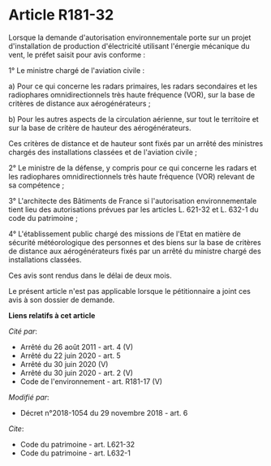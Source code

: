 # Article R181-32

Lorsque la demande d'autorisation environnementale porte sur un projet d'installation de production d'électricité utilisant
l'énergie mécanique du vent, le préfet saisit pour avis conforme :

1° Le ministre chargé de l'aviation civile :

a) Pour ce qui concerne les radars primaires, les radars secondaires et les radiophares omnidirectionnels très haute
fréquence (VOR), sur la base de critères de distance aux aérogénérateurs ;

b) Pour les autres aspects de la circulation aérienne, sur tout le territoire et sur la base de critère de hauteur des
aérogénérateurs.

Ces critères de distance et de hauteur sont fixés par un arrêté des ministres chargés des installations classées et de
l'aviation civile ;

2° Le ministre de la défense, y compris pour ce qui concerne les radars et les radiophares omnidirectionnels très haute
fréquence (VOR) relevant de sa compétence ;

3° L'architecte des Bâtiments de France si l'autorisation environnementale tient lieu des autorisations prévues par les
articles L. 621-32 et L. 632-1 du code du patrimoine ;

4° L'établissement public chargé des missions de l'Etat en matière de sécurité météorologique des personnes et des biens sur
la base de critères de distance aux aérogénérateurs fixés par un arrêté du ministre chargé des installations classées.

Ces avis sont rendus dans le délai de deux mois.

Le présent article n'est pas applicable lorsque le pétitionnaire a joint ces avis à son dossier de demande.

**Liens relatifs à cet article**

_Cité par_:

  - Arrêté du 26 août 2011 - art. 4 (V)
  - Arrêté du 22 juin 2020 - art. 5
  - Arrêté du 30 juin 2020 (V)
  - Arrêté du 30 juin 2020 - art. 2 (V)
  - Code de l'environnement - art. R181-17 (V)

_Modifié par_:

  - Décret n°2018-1054 du 29 novembre 2018 - art. 6

_Cite_:

  - Code du patrimoine - art. L621-32
  - Code du patrimoine - art. L632-1
